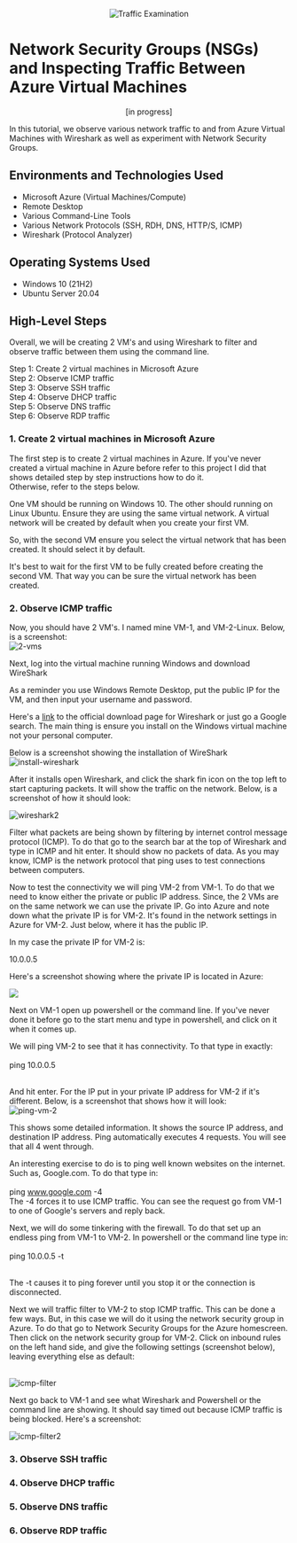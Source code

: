 <p align="center">
<img src="https://i.imgur.com/Ua7udoS.png" alt="Traffic Examination"/>
</p>

<h1>Network Security Groups (NSGs) and Inspecting Traffic Between Azure Virtual Machines</h1>
<p align="center">[in progress]</p>
In this tutorial, we observe various network traffic to and from Azure Virtual Machines with Wireshark as well as experiment with Network Security Groups. <br />

<h2>Environments and Technologies Used</h2>

- Microsoft Azure (Virtual Machines/Compute)
- Remote Desktop
- Various Command-Line Tools
- Various Network Protocols (SSH, RDH, DNS, HTTP/S, ICMP)
- Wireshark (Protocol Analyzer)

<h2>Operating Systems Used </h2>

- Windows 10 (21H2)
- Ubuntu Server 20.04

<h2>High-Level Steps</h2>

Overall, we will be creating 2 VM's and using Wireshark to filter and observe traffic between them using the command line.

Step 1: Create 2 virtual machines in Microsoft Azure<br>
Step 2: Observe ICMP traffic<br>
Step 3: Observe SSH traffic<br>
Step 4: Observe DHCP traffic<br>
Step 5: Observe DNS traffic<br>
Step 6: Observe RDP traffic<br>

<h3>1. Create 2 virtual machines in Microsoft Azure</h3>
The first step is to create 2 virtual machines in Azure. If you've never created a virtual machine in Azure before refer to this project I did that shows detailed step by step instructions how to do it.<br> Otherwise, refer to the steps below.

One VM should be running on Windows 10. The other should running on Linux Ubuntu. Ensure they are using the same virtual network. A virtual network will be created by default when you create your first VM. <br>

So, with the second VM ensure you select the virtual network that has been created. It should select it by default.<br>

It's best to wait for the first VM to be fully created before creating the second VM. That way you can be sure the virtual network has been created.

<h3>2. Observe ICMP traffic</h3>
Now, you should have 2 VM's. I named mine VM-1, and VM-2-Linux. Below, is a screenshot:<br>

<img src="https://i.ibb.co/87zLxQY/2-vms.jpg" alt="2-vms" border="0">

Next, log into the virtual machine running Windows and download WireShark

As a reminder you use Windows Remote Desktop, put the public IP for the VM, and then input your username and password.

Here's a <a href="https://www.wireshark.org/download.html">link</a> to the official download page for Wireshark or just go a Google search. The main thing is ensure you install on the Windows virtual machine not your personal computer.

Below is a screenshot showing the installation of WireShark <br>
<img src="https://i.ibb.co/VVnRMwt/install-wireshark.jpg" alt="install-wireshark" border="0">

After it installs open Wireshark, and click the shark fin icon on the top left to start capturing packets. It will show the traffic on the network. Below, is a screenshot of how it should look:<br>

<img src="https://i.ibb.co/Fm5bKGF/wireshark2.jpg" alt="wireshark2" border="0">

Filter what packets are being shown by filtering by internet control message protocol (ICMP). To do that go to the search bar at the top of Wireshark and type in ICMP and hit enter. It should show no packets of data. As you may know, ICMP is the network protocol that ping uses to test connections between computers.

Now to test the connectivity we will ping VM-2 from VM-1. To do that we need to know either the private or public IP address. Since, the 2 VMs are on the same network we can use the private IP. Go into Azure and note down what the private IP is for VM-2. It's found in the network settings in Azure for VM-2. Just below, where it has the public IP.

In my case the private IP for VM-2 is:

10.0.0.5

Here's a screenshot showing where the private IP is located in Azure:<br>

<img src="https://i.ibb.co/6NDsLdg/private-ip-vm-2.jpg">

Next on VM-1 open up powershell or the command line. If you've never done it before go to the start menu and type in powershell, and click on it when it comes up.

We will ping VM-2 to see that it has connectivity. To that type in exactly:<br><br>
ping 10.0.0.5<br><br>

And hit enter. For the IP put in your private IP address for VM-2 if it's different. Below, is a screenshot that shows how it will look:<br>
<img src="https://i.ibb.co/Fm5bKGF/ping-vm-2.jpg" alt="ping-vm-2" border="0">

This shows some detailed information. It shows the source IP address, and destination IP address. Ping automatically executes 4 requests. You will see that all 4 went through.

An interesting exercise to do is to ping well known websites on the internet. Such as, Google.com. To do that type in: <br>
<br>
ping www.google.com -4
<br>
The -4 forces it to use ICMP traffic.
You can see the request go from VM-1 to one of Google's servers and reply back.

Next, we will do some tinkering with the firewall. To do that set up an endless ping from VM-1 to VM-2.
In powershell or the command line type in: <br><br>
ping 10.0.0.5 -t

<br>
The -t causes it to ping forever until you stop it or the connection is disconnected.

Next we will traffic filter to VM-2 to stop ICMP traffic. This can be done a few ways. But, in this case we will do it using the network security group in Azure. To do that go to Network Security Groups for the Azure homescreen. Then click on the network security group for VM-2. Click on inbound rules on the left hand side, and give the following settings (screenshot below), leaving everything else as default: <br><br>

<img src="https://i.ibb.co/7bhtJQg/icmp-filter.jpg" alt="icmp-filter" border="0">

Next go back to VM-1 and see what Wireshark and Powershell or the command line are showing. It should say timed out because ICMP traffic is being blocked. Here's a screenshot:

<img src="https://i.ibb.co/Csgmpp0/icmp-filter2.jpg" alt="icmp-filter2" border="0">
<h3>3. Observe SSH traffic</h3>
<h3>4. Observe DHCP traffic</h3>
<h3>5. Observe DNS traffic</h3>
<h3>6. Observe RDP traffic</h3>
